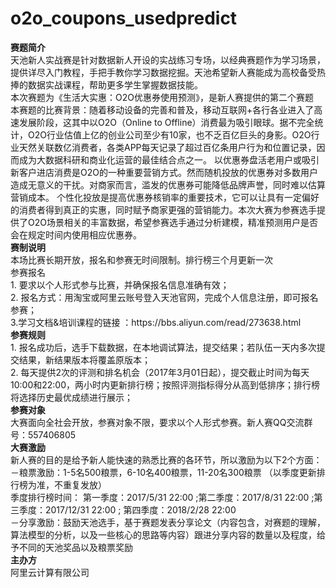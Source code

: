 # o2o_coupons_usedpredict
<div><b>赛题简介</b></div><div>天池新人实战赛是针对数据新人开设的实战练习专场，以经典赛题作为学习场景，提供详尽入门教程，手把手教你学习数据挖掘。天池希望新人赛能成为高校备受热捧的数据实战课程，帮助更多学生掌握数据技能。</div><div>本次赛题为《生活大实惠：O2O优惠券使用预测》，是新人赛提供的第二个赛题</div><div>本赛题的比赛背景：随着移动设备的完善和普及，移动互联网+各行各业进入了高速发展阶段，这其中以O2O（Online to Offline）消费最为吸引眼球。据不完全统计，O2O行业估值上亿的创业公司至少有10家，也不乏百亿巨头的身影。O2O行业天然关联数亿消费者，各类APP每天记录了超过百亿条用户行为和位置记录，因而成为大数据科研和商业化运营的最佳结合点之一。 以优惠券盘活老用户或吸引新客户进店消费是O2O的一种重要营销方式。然而随机投放的优惠券对多数用户造成无意义的干扰。对商家而言，滥发的优惠券可能降低品牌声誉，同时难以估算营销成本。 个性化投放是提高优惠券核销率的重要技术，它可以让具有一定偏好的消费者得到真正的实惠，同时赋予商家更强的营销能力。本次大赛为参赛选手提供了O2O场景相关的丰富数据，希望参赛选手通过分析建模，精准预测用户是否会在规定时间内使用相应优惠券。</div><div><b>赛制说明</b></div><div>本场比赛长期开放，报名和参赛无时间限制。排行榜三个月更新一次</div><div>参赛报名</div><div>1. 要求以个人形式参与比赛，并确保报名信息准确有效；</div><div>2. 报名方式：用淘宝或阿里云账号登入天池官网，完成个人信息注册，即可报名参赛；</div><div>3.学习文档&amp;培训课程的链接 ：https://bbs.aliyun.com/read/273638.html</div><div><b>参赛规则</b></div><div>1. 报名成功后，选手下载数据，在本地调试算法，提交结果；若队伍一天内多次提交结果，新结果版本将覆盖原版本；</div><div>2. 每天提供2次的评测和排名机会（2017年3月01日起），提交截止时间为每天10:00和22:00，两小时内更新排行榜；按照评测指标得分从高到低排序；排行榜将选择历史最优成绩进行展示；</div><div><b>参赛对象</b></div><div>大赛面向全社会开放，参赛对象不限，要求以个人形式参赛。新人赛QQ交流群号：557406805</div><div><b>大赛激励</b></div><div>新人赛的目的是给予新人能快速的熟悉比赛的各环节，所以激励为以下2个方面：</div><div>－粮票激励：1-5名500粮票，6-10名400粮票，11-20名300粮票 （以季度更新排行榜为准，不重复发放）</div><div>季度排行榜时间： 第一季度：2017/5/31 22:00 ;第二季度：2017/8/31 22:00 ;第三季度：2017/12/31 22:00 ; 第四季度：2018/2/28 22:00&nbsp;</div><div>－分享激励：鼓励天池选手，基于赛题发表分享论文（内容包含，对赛题的理解，算法模型的分析，以及一些核心的思路等内容）跟进分享内容的数量以及程度，给予不同的天池奖品以及粮票奖励 &nbsp; &nbsp; &nbsp; &nbsp; &nbsp; &nbsp; &nbsp;&nbsp;</div><div><b>主办方</b></div><div>阿里云计算有限公司</div><div><br /></div>
